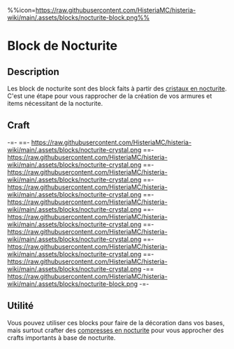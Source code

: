 %%icon=https://raw.githubusercontent.com/HisteriaMC/histeria-wiki/main/.assets/blocks/nocturite-block.png%%

# Block de Nocturite

## Description
Les block de nocturite sont des block faits à partir des [cristaux en nocturite](https://histeria.fr/wiki/items/nocturite-crystal). C'est une étape pour vous rapprocher de la création de vos armures et items nécessitant de la nocturite.

## Craft
-=-
 ==- https://raw.githubusercontent.com/HisteriaMC/histeria-wiki/main/.assets/blocks/nocturite-crystal.png
 ==- https://raw.githubusercontent.com/HisteriaMC/histeria-wiki/main/.assets/blocks/nocturite-crystal.png
 ==- https://raw.githubusercontent.com/HisteriaMC/histeria-wiki/main/.assets/blocks/nocturite-crystal.png
 ==- https://raw.githubusercontent.com/HisteriaMC/histeria-wiki/main/.assets/blocks/nocturite-crystal.png
 ==- https://raw.githubusercontent.com/HisteriaMC/histeria-wiki/main/.assets/blocks/nocturite-crystal.png
 ==- https://raw.githubusercontent.com/HisteriaMC/histeria-wiki/main/.assets/blocks/nocturite-crystal.png
 ==- https://raw.githubusercontent.com/HisteriaMC/histeria-wiki/main/.assets/blocks/nocturite-crystal.png
 ==- https://raw.githubusercontent.com/HisteriaMC/histeria-wiki/main/.assets/blocks/nocturite-crystal.png
 ==- https://raw.githubusercontent.com/HisteriaMC/histeria-wiki/main/.assets/blocks/nocturite-crystal.png
 -== https://raw.githubusercontent.com/HisteriaMC/histeria-wiki/main/.assets/blocks/nocturite-block.png
-=-

## Utilité
Vous pouvez utiliser ces blocks pour faire de la décoration dans vos bases, mais surtout crafter des [compresses en nocturite](https://histeria.fr/wiki/items/nocturite-compresse) pour vous approcher des crafts importants à base de nocturite.
